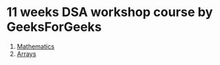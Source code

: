 # 11 weeks DSA workshop course by GeeksForGeeks
1. [Mathematics](https://github.com/javamultiplex/dsa-workshop/tree/master/src/main/java/com/javamultiplex/mathematics)
2. [Arrays](https://github.com/javamultiplex/dsa-workshop/tree/master/src/main/java/com/javamultiplex/array)
